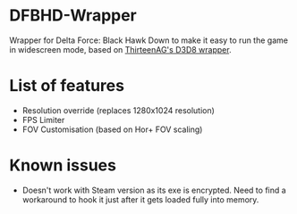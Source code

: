 # DFBHD-Wrapper
Wrapper for Delta Force: Black Hawk Down to make it easy to run the game in widescreen mode, based on [ThirteenAG's D3D8 wrapper](https://github.com/ThirteenAG/d3d8-wrapper).

# List of features
* Resolution override (replaces 1280x1024 resolution)
* FPS Limiter
* FOV Customisation (based on Hor+ FOV scaling)

# Known issues
* Doesn't work with Steam version as its exe is encrypted. Need to find a workaround to hook it just after it gets loaded fully into memory.